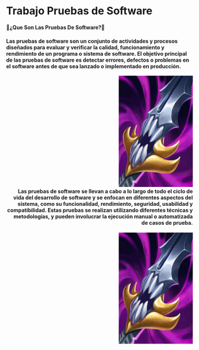 # Trabajo Pruebas de Software
<html>

<div <h2><strong>🤔¿Que Son Las Pruebas De Software?🤔</strong></h2>
  
 <h4>Las pruebas de software son un conjunto de actividades y procesos diseñados para evaluar y verificar la calidad, funcionamiento y rendimiento de un programa o sistema de
  software. El objetivo principal de las pruebas de software es detectar errores, defectos o problemas en el software antes de que sea lanzado o implementado en producción.<br><br>
 <div align="right"><img src="descarga (1).jpg" width="200" height="300" text-align:right><div>
Las pruebas de software se llevan a cabo a lo largo de todo el ciclo de vida del desarrollo de software y se enfocan en diferentes aspectos del sistema, como su funcionalidad, rendimiento, seguridad, usabilidad y compatibilidad. Estas pruebas se realizan utilizando diferentes técnicas y metodologías, y pueden involucrar la ejecución manual o automatizada de casos de prueba.</h4>
  
  
  <div align="right"><img src="descarga (1).jpg" width="200" height="300" float:right><div>
  
  

  
  
  
  
  
  
  
  
  
  
  
</html>
